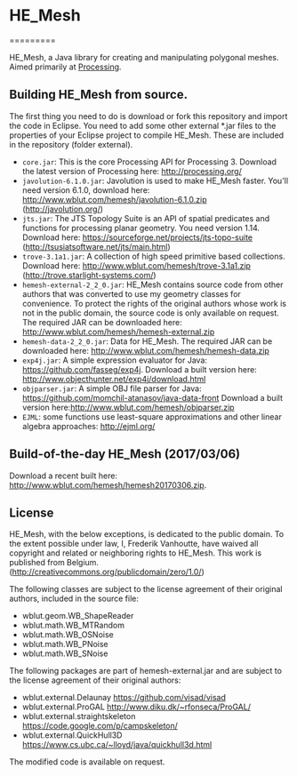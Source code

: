 # HE_Mesh
=========

HE_Mesh, a Java library for creating and manipulating polygonal meshes. Aimed primarily at [Processing](http://processing.org/).

## Building HE_Mesh from source.

The first thing you need to do is download or fork this repository and import the code in Eclipse.
You need to add some other external *.jar files to the properties of your Eclipse project to compile HE_Mesh. These are included in the repository (folder external).

* `core.jar`: This is the core Processing API for Processing 3. Download the latest version of Processing here: http://processing.org/
* `javolution-6.1.0.jar`: Javolution is used to make HE_Mesh faster. You'll need version 6.1.0, download here: http://www.wblut.com/hemesh/javolution-6.1.0.zip (http://javolution.org/)
* `jts.jar`: The JTS Topology Suite is an API of spatial predicates and functions for processing planar geometry. You need version 1.14. Download here: https://sourceforge.net/projects/jts-topo-suite (http://tsusiatsoftware.net/jts/main.html)
* `trove-3.1a1.jar`: A collection of high speed primitive based collections. Download here: http://www.wblut.com/hemesh/trove-3.1a1.zip
  (http://trove.starlight-systems.com/)
* `hemesh-external-2_2_0.jar`: HE_Mesh contains source code from other authors that was converted to use my geometry classes for convenience. To protect the rights of the original authors whose work is not in the public domain, the source code is only available on request. The required JAR can be downloaded here: http://www.wblut.com/hemesh/hemesh-external.zip
* `hemesh-data-2_2_0.jar`: Data for HE_Mesh. The required JAR can be downloaded here: http://www.wblut.com/hemesh/hemesh-data.zip
* `exp4j.jar`: A simple expression evaluator for Java: https://github.com/fasseg/exp4j. Download a built version here: http://www.objecthunter.net/exp4j/download.html
* `objparser.jar`: A simple OBJ file parser for Java: https://github.com/momchil-atanasov/java-data-front  Download a built version here:http://www.wblut.com/hemesh/objparser.zip
* `EJML`: some functions use least-square approximations and other linear algebra approaches: http://ejml.org/

## Build-of-the-day HE_Mesh (2017/03/06)

Download a recent built here: http://www.wblut.com/hemesh/hemesh20170306.zip.

## License

HE_Mesh, with the below exceptions, is dedicated to the public domain. 
To the extent possible under law, I, Frederik Vanhoutte, have waived all copyright and related or neighboring rights to HE_Mesh. This work is published from Belgium.
(http://creativecommons.org/publicdomain/zero/1.0/)

The following classes are subject to the license agreement of their original authors, included in the source file:

* wblut.geom.WB_ShapeReader
* wblut.math.WB_MTRandom
* wblut.math.WB_OSNoise
* wblut.math.WB_PNoise
* wblut.math.WB_SNoise

The following packages are part of hemesh-external.jar and are subject to the license agreement of their original authors:

* wblut.external.Delaunay https://github.com/visad/visad 
* wblut.external.ProGAL http://www.diku.dk/~rfonseca/ProGAL/
* wblut.external.straightskeleton https://code.google.com/p/campskeleton/
* wblut.external.QuickHull3D https://www.cs.ubc.ca/~lloyd/java/quickhull3d.html

The modified code is available on request.

